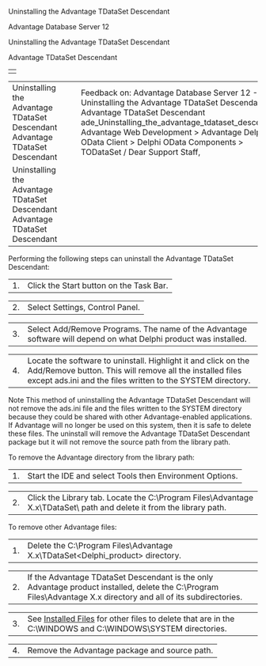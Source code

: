 Uninstalling the Advantage TDataSet Descendant




Advantage Database Server 12  

Uninstalling the Advantage TDataSet Descendant

Advantage TDataSet Descendant

|  |
| --- |
|  |

|  |  |  |  |  |
| --- | --- | --- | --- | --- |
| Uninstalling the Advantage TDataSet Descendant  Advantage TDataSet Descendant |  |  | Feedback on: Advantage Database Server 12 - Uninstalling the Advantage TDataSet Descendant Advantage TDataSet Descendant ade\_Uninstalling\_the\_advantage\_tdataset\_descendant Advantage Web Development > Advantage Delphi OData Client > Delphi OData Components > TODataSet / Dear Support Staff, |  |
| Uninstalling the Advantage TDataSet Descendant  Advantage TDataSet Descendant |  |  |  |  |

Performing the following steps can uninstall the Advantage TDataSet Descendant:

|  |  |
| --- | --- |
| 1. | Click the Start button on the Task Bar. |

|  |  |
| --- | --- |
| 2. | Select Settings, Control Panel. |

|  |  |
| --- | --- |
| 3. | Select Add/Remove Programs. The name of the Advantage software will depend on what Delphi product was installed. |

|  |  |
| --- | --- |
| 4. | Locate the software to uninstall. Highlight it and click on the Add/Remove button. This will remove all the installed files except ads.ini and the files written to the SYSTEM directory. |

Note This method of uninstalling the Advantage TDataSet Descendant will not remove the ads.ini file and the files written to the SYSTEM directory because they could be shared with other Advantage-enabled applications. If Advantage will no longer be used on this system, then it is safe to delete these files. The uninstall will remove the Advantage TDataSet Descendant package but it will not remove the source path from the library path.

To remove the Advantage directory from the library path:

|  |  |
| --- | --- |
| 1. | Start the IDE and select Tools then Environment Options. |

|  |  |
| --- | --- |
| 2. | Click the Library tab. Locate the C:\Program Files\Advantage X.x\TDataSet\ path and delete it from the library path. |

To remove other Advantage files:

|  |  |
| --- | --- |
| 1. | Delete the C:\Program Files\Advantage X.x\TDataSet\<Delphi\_product> directory. |

|  |  |
| --- | --- |
| 2. | If the Advantage TDataSet Descendant is the only Advantage product installed, delete the C:\Program Files\Advantage X.x directory and all of its subdirectories. |

|  |  |
| --- | --- |
| 3. | See [Installed Files](ade_installed_files_for_advantage_tdataset_descendant.htm) for other files to delete that are in the C:\WINDOWS and C:\WINDOWS\SYSTEM directories. |

|  |  |
| --- | --- |
| 4. | Remove the Advantage package and source path. |